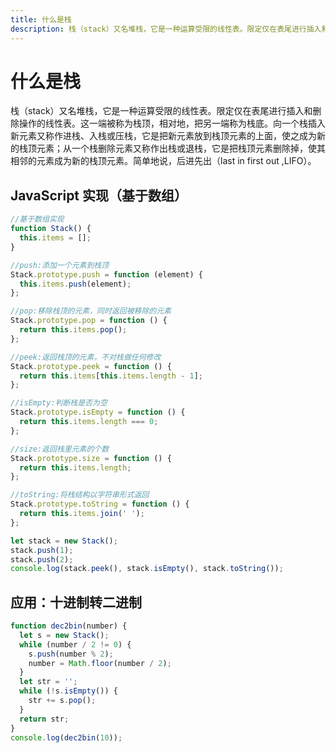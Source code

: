 ```yaml
---
title: 什么是栈
description: 栈（stack）又名堆栈，它是一种运算受限的线性表。限定仅在表尾进行插入和删除操作的线性表。
---
```


# 什么是栈

栈（stack）又名堆栈，它是一种运算受限的线性表。限定仅在表尾进行插入和删除操作的线性表。这一端被称为栈顶，相对地，把另一端称为栈底。向一个栈插入新元素又称作进栈、入栈或压栈，它是把新元素放到栈顶元素的上面，使之成为新的栈顶元素；从一个栈删除元素又称作出栈或退栈，它是把栈顶元素删除掉，使其相邻的元素成为新的栈顶元素。简单地说，后进先出（last in first out ,LIFO）。

## JavaScript 实现（基于数组）

```js
//基于数组实现
function Stack() {
  this.items = [];
}

//push:添加一个元素到栈顶
Stack.prototype.push = function (element) {
  this.items.push(element);
};

//pop:移除栈顶的元素，同时返回被移除的元素
Stack.prototype.pop = function () {
  return this.items.pop();
};

//peek:返回栈顶的元素，不对栈做任何修改
Stack.prototype.peek = function () {
  return this.items[this.items.length - 1];
};

//isEmpty:判断栈是否为空
Stack.prototype.isEmpty = function () {
  return this.items.length === 0;
};

//size:返回栈里元素的个数
Stack.prototype.size = function () {
  return this.items.length;
};

//toString:将栈结构以字符串形式返回
Stack.prototype.toString = function () {
  return this.items.join(' ');
};

let stack = new Stack();
stack.push(1);
stack.push(2);
console.log(stack.peek(), stack.isEmpty(), stack.toString());
```

## 应用：十进制转二进制

```js
function dec2bin(number) {
  let s = new Stack();
  while (number / 2 != 0) {
    s.push(number % 2);
    number = Math.floor(number / 2);
  }
  let str = '';
  while (!s.isEmpty()) {
    str += s.pop();
  }
  return str;
}
console.log(dec2bin(10));
```
